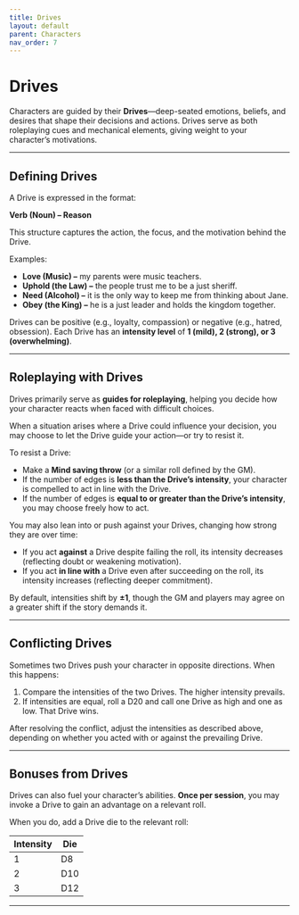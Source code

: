 ```yaml
---
title: Drives
layout: default
parent: Characters
nav_order: 7
---
```

# Drives

Characters are guided by their **Drives**—deep-seated emotions, beliefs, and desires that shape their decisions and actions. Drives serve as both roleplaying cues and mechanical elements, giving weight to your character’s motivations.

---

## Defining Drives

A Drive is expressed in the format:

**Verb (Noun) – Reason**

This structure captures the action, the focus, and the motivation behind the Drive.

Examples:
- **Love (Music) –** my parents were music teachers.
- **Uphold (the Law) –** the people trust me to be a just sheriff.
- **Need (Alcohol) –** it is the only way to keep me from thinking about Jane.
- **Obey (the King) –** he is a just leader and holds the kingdom together.

Drives can be positive (e.g., loyalty, compassion) or negative (e.g., hatred, obsession). Each Drive has an **intensity level** of **1 (mild), 2 (strong), or 3 (overwhelming)**.

---

## Roleplaying with Drives

Drives primarily serve as **guides for roleplaying**, helping you decide how your character reacts when faced with difficult choices.

When a situation arises where a Drive could influence your decision, you may choose to let the Drive guide your action—or try to resist it.

To resist a Drive:
- Make a **Mind saving throw** (or a similar roll defined by the GM).
- If the number of edges is **less than the Drive’s intensity**, your character is compelled to act in line with the Drive.
- If the number of edges is **equal to or greater than the Drive’s intensity**, you may choose freely how to act.

You may also lean into or push against your Drives, changing how strong they are over time:
- If you act **against** a Drive despite failing the roll, its intensity decreases (reflecting doubt or weakening motivation).
- If you act **in line with** a Drive even after succeeding on the roll, its intensity increases (reflecting deeper commitment).

By default, intensities shift by **±1**, though the GM and players may agree on a greater shift if the story demands it.

---

## Conflicting Drives

Sometimes two Drives push your character in opposite directions. When this happens:

1. Compare the intensities of the two Drives. The higher intensity prevails.
2. If intensities are equal, roll a D20 and call one Drive as high and one as low. That Drive wins.

After resolving the conflict, adjust the intensities as described above, depending on whether you acted with or against the prevailing Drive.

---

## Bonuses from Drives

Drives can also fuel your character’s abilities. **Once per session**, you may invoke a Drive to gain an advantage on a relevant roll.

When you do, add a Drive die to the relevant roll:

| Intensity | Die |
| --- | --- |
| 1 | D8 |
| 2 | D10 |
| 3 | D12 |

---


